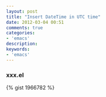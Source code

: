 ```yaml
---
layout: post
title: "Insert DateTime in UTC time"
date: 2012-03-04 00:51
comments: true
categories: 
- 'emacs'
description: 
keywords: 
- 'emacs'
---
```


### xxx.el
{% gist 1966782 %}
